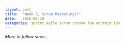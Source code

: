 ```yaml
---
layout: post
title:  "Week 3, Scrum Mastering?!"
date:   2016-06-19
categories: sprint agile scrum corona lua android ios
---
```


_More to follow soon..._
